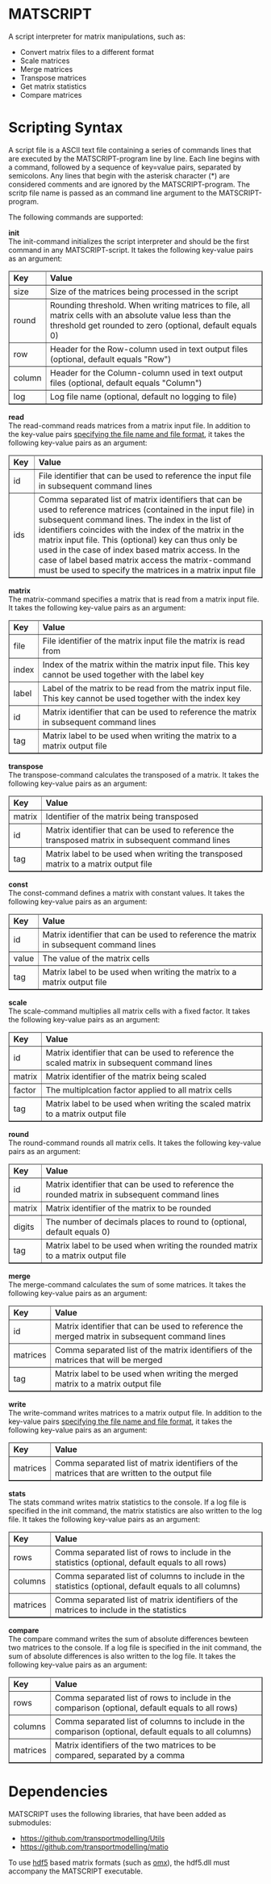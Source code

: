# MATSCRIPT
A script interpreter for matrix manipulations, such as:
* Convert matrix files to a different format
* Scale matrices
* Merge matrices
* Transpose matrices
* Get matrix statistics
* Compare matrices

# Scripting Syntax
A script file is a ASCII text file containing a series of commands lines that are executed by the MATSCRIPT-program line by line. Each line begins with a command, followed by a sequence of key=value pairs, separated by semicolons. Any lines that begin with the asterisk character (*) are considered comments and are ignored by the MATSCRIPT-program. The scritp file name is passed as an command line argument to the MATSCRIPT-program.

The following commands are supported:

**init** <br>
The init-command initializes the script interpreter and should be the first command in any MATSCRIPT-script. It takes the following key-value pairs as an argument:
<table border="1">
 <col style="width:10%">
 <col style="width:90%">
 <thead>
  <tr>
    <td><b>Key</b></td>
    <td><b>Value</b></td>
   </tr>
 </thead>
 <tbody>
   <tr>
    <td>size</td>
    <td>Size of the matrices being processed in the script</td>
   <tr>
    <td>round</td>
    <td>Rounding threshold. When writing matrices to file, all matrix cells with an absolute value less than the threshold get rounded to zero (optional, default equals 0)</td>
   <tr>
    <td>row</td>
    <td>Header for the Row-column used in text output files (optional, default equals "Row")</td>
   <tr>
    <td>column</td>
    <td>Header for the Column-column used in text output files (optional, default equals "Column")</td>
   <tr>
    <td>log</td>
    <td>Log file name (optional, default no logging to file)</td>
 </tbody>
</table>

**read** <br>
The read-command reads matrices from a matrix input file. In addition to the key-value pairs [specifying the file name and file format](https://github.com/transportmodelling/matio/wiki/File-specification), it takes the following key-value pairs as an argument:
<table border="1">
 <col style="width:10%">
 <col style="width:90%">
 <thead>
  <tr>
    <td><b>Key</b></td>
    <td><b>Value</b></td>
   </tr>
 </thead>
 <tbody>
   <tr>
    <td>id</td>
    <td>File identifier that can be used to reference the input file in subsequent command lines</td>
   <tr>
    <td>ids</td>
    <td>Comma separated list of matrix identifiers that can be used to reference matrices (contained in the input file) in subsequent command lines. The index in the list of identifiers coincides with the index of the matrix in the matrix input file. This (optional) key can thus only be used in the case of index based matrix access. In the case of label based matrix access the matrix-command must be used to specify the matrices in a matrix input file</td>
 </tbody>
</table>

**matrix** <br>
The matrix-command specifies a matrix that is read from a matrix input file. It takes the following key-value pairs as an argument:
<table border="1">
 <col style="width:10%">
 <col style="width:90%">
 <thead>
  <tr>
    <td><b>Key</b></td>
    <td><b>Value</b></td>
   </tr>
 </thead>
 <tbody>
   <tr>
    <td>file</td>
    <td>File identifier of the matrix input file the matrix is read from</td>
   <tr>
    <td>index</td>
    <td>Index of the matrix within the matrix input file. This key cannot be used together with the label key</td>
   <tr>
    <td>label</td>
    <td>Label of the matrix to be read from the matrix input file. This key cannot be used together with the index key</td>
   <tr>
    <td>id</td>
    <td>Matrix identifier that can be used to reference the matrix in subsequent command lines</td>
   <tr>
    <td>tag</td>
    <td>Matrix label to be used when writing the matrix to a matrix output file</td>
 </tbody>
</table>

**transpose** <br>
The transpose-command calculates the transposed of a matrix. It takes the following key-value pairs as an argument:
<table border="1">
 <col style="width:10%">
 <col style="width:90%">
 <thead>
  <tr>
    <td><b>Key</b></td>
    <td><b>Value</b></td>
   </tr>
 </thead>
 <tbody>
   <tr>
    <td>matrix</td>
    <td>Identifier of the matrix being transposed</td>
   <tr>
    <td>id</td>
    <td>Matrix identifier that can be used to reference the transposed matrix in subsequent command lines</td>
   <tr>
    <td>tag</td>
    <td>Matrix label to be used when writing the transposed matrix to a matrix output file</td>
 </tbody>
</table>

**const** <br>
The const-command defines a matrix with constant values. It takes the following key-value pairs as an argument:
<table border="1">
 <col style="width:10%">
 <col style="width:90%">
 <thead>
  <tr>
    <td><b>Key</b></td>
    <td><b>Value</b></td>
   </tr>
 </thead>
 <tbody>
   <tr>
    <td>id</td>
    <td>Matrix identifier that can be used to reference the matrix in subsequent command lines</td>
   <tr>
    <td>value</td>
    <td>The value of the matrix cells</td>
   <tr>
    <td>tag</td>
    <td>Matrix label to be used when writing the matrix to a matrix output file</td>
 </tbody>
</table>

**scale** <br>
The scale-command multiplies all matrix cells with a fixed factor. It takes the following key-value pairs as an argument:
<table border="1">
 <col style="width:10%">
 <col style="width:90%">
 <thead>
  <tr>
    <td><b>Key</b></td>
    <td><b>Value</b></td>
   </tr>
 </thead>
 <tbody>
   <tr>
    <td>id</td>
    <td>Matrix identifier that can be used to reference the scaled matrix in subsequent command lines</td>
   <tr>
    <td>matrix</td>
    <td>Matrix identifier of the matrix being scaled</td>
   <tr>
    <td>factor</td>
    <td>The multiplcation factor applied to all matrix cells</td>
   <tr>
    <td>tag</td>
    <td>Matrix label to be used when writing the scaled matrix to a matrix output file</td>
 </tbody>
</table>

**round** <br>
The round-command rounds all matrix cells. It takes the following key-value pairs as an argument:
<table border="1">
 <col style="width:10%">
 <col style="width:90%">
 <thead>
  <tr>
    <td><b>Key</b></td>
    <td><b>Value</b></td>
   </tr>
 </thead>
 <tbody>
   <tr>
    <td>id</td>
    <td>Matrix identifier that can be used to reference the rounded matrix in subsequent command lines</td>
   <tr>
    <td>matrix</td>
    <td>Matrix identifier of the matrix to be rounded</td>
   <tr>
    <td>digits</td>
    <td>The number of decimals places to round to (optional, default equals 0)</td>
   <tr>
    <td>tag</td>
    <td>Matrix label to be used when writing the rounded matrix to a matrix output file</td>
 </tbody>
</table>

**merge** <br>
The merge-command calculates the sum of some matrices. It takes the following key-value pairs as an argument:
<table border="1">
 <col style="width:10%">
 <col style="width:90%">
 <thead>
  <tr>
    <td><b>Key</b></td>
    <td><b>Value</b></td>
   </tr>
 </thead>
 <tbody>
   <tr>
    <td>id</td>
    <td>Matrix identifier that can be used to reference the merged matrix in subsequent command lines</td>
   <tr>
    <td>matrices</td>
    <td>Comma separated list of the matrix identifiers of the matrices that will be merged</td>
   <tr>
    <td>tag</td>
    <td>Matrix label to be used when writing the merged matrix to a matrix output file</td>
 </tbody>
</table>

**write** <br>
The write-command writes matrices to a matrix output file. In addition to the key-value pairs [specifying the file name and file format](https://github.com/transportmodelling/matio/wiki/File-specification), it takes the following key-value pairs as an argument:
<table border="1">
 <col style="width:10%">
 <col style="width:90%">
 <thead>
  <tr>
    <td><b>Key</b></td>
    <td><b>Value</b></td>
   </tr>
 </thead>
 <tbody>
   <tr>
    <td>matrices</td>
    <td>Comma separated list of matrix identifiers of the matrices that are written to the output file</td>
 </tbody>
</table>

**stats** <br>
The stats command writes matrix statistics to the console. If a log file is specified in the init command, the matrix statistics are also written to the log file. It takes the following key-value pairs as an argument:
<table border="1">
 <col style="width:10%">
 <col style="width:90%">
 <thead>
  <tr>
    <td><b>Key</b></td>
    <td><b>Value</b></td>
   </tr>
 </thead>
 <tbody>
   <tr>
    <td>rows</td>
    <td>Comma separated list of rows to include in the statistics (optional, default equals to all rows)</td>
   <tr>
    <td>columns</td>
    <td>Comma separated list of columns to include in the statistics (optional, default equals to all columns)</td>
   <tr>
    <td>matrices</td>
    <td>Comma separated list of matrix identifiers of the matrices to include in the statistics</td>
 </tbody>
</table>

**compare** <br>
The compare command writes the sum of absolute differences bewteen two matrices to the console. If a log file is specified in the init command, the sum of absolute differences is also written to the log file. It takes the following key-value pairs as an argument:
<table border="1">
 <col style="width:10%">
 <col style="width:90%">
 <thead>
  <tr>
    <td><b>Key</b></td>
    <td><b>Value</b></td>
   </tr>
 </thead>
 <tbody>
   <tr>
    <td>rows</td>
    <td>Comma separated list of rows to include in the comparison (optional, default equals to all rows)</td>
   <tr>
    <td>columns</td>
    <td>Comma separated list of columns to include in the comparison (optional, default equals to all columns)</td>
   <tr>
    <td>matrices</td>
    <td>Matrix identifiers of the two matrices to be compared, separated by a comma</td>
 </tbody>
</table>

# Dependencies
MATSCRIPT uses the following libraries, that have been added as submodules:
* https://github.com/transportmodelling/Utils
* https://github.com/transportmodelling/matio

To use [hdf5](https://www.hdfgroup.org/) based matrix formats (such as [omx](https://github.com/osPlanning/omx)), the hdf5.dll must accompany the MATSCRIPT executable.
